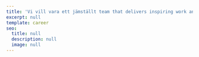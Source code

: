 ```yaml
---
title: 'Vi vill vara ett jämställt team that delivers inspiring work and takes satisfaction from it varje dag, while growing collectively and individually.'
excerpt: null
template: career
seo:
  title: null
  description: null
  image: null
---
```

